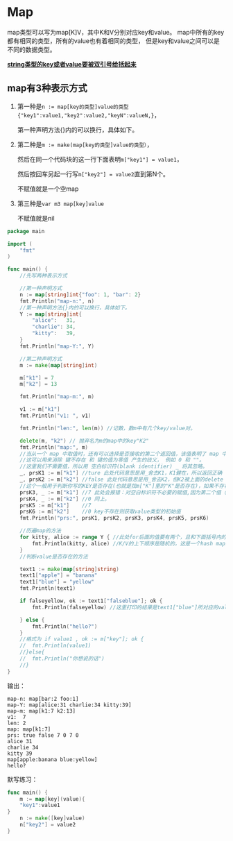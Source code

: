 # Map



map类型可以写为map[K]V，其中K和V分别对应key和value。
map中所有的key都有相同的类型，所有的value也有着相同的类型，
但是key和value之间可以是不同的数据类型。

**<u>string类型的key或者value要被双引号给括起来</u>**

## map有3种表示方式
1. 第一种是`n := map[key的类型]value的类型{"key1":value1,"key2":value2,"keyN":valueN,}`，

   第一种声明方法{}内的可以换行，具体如下。

2. 第二种是`m := make(map[key的类型]value的类型）`，

   然后在同一个代码块的这一行下面表明`m["key1"] = value1`，

   然后按回车另起一行写`m["key2"] = value2`直到第N个。

   不赋值就是一个空map

3. 第三种是`var m3 map[key]value`

   不赋值就是nil

```go
package main

import (
	"fmt"
)

func main() {
	//先写两种表示方式

	//第一种声明方式
	n := map[string]int{"foo": 1, "bar": 2}
	fmt.Println("map-n:", n)
	//第一种声明方法{}内的可以换行，具体如下。
	Y := map[string]int{
		"alice":   31,
		"charlie": 34,
		"kitty":   39,
	}
	fmt.Println("map-Y:", Y)

	//第二种声明方式
	m := make(map[string]int)

	m["k1"] = 7
	m["k2"] = 13

	fmt.Println("map-m:", m)

	v1 := m["k1"]
	fmt.Println("v1: ", v1)

	fmt.Println("len:", len(m)) //记数，数m中有几个key/value对。

	delete(m, "k2") // 抛弃名为m的map中的key"K2"
	fmt.Println("map:", m)
	//当从一个 map 中取值时，还有可以选择是否接收的第二个返回值，该值表明了 map 中是否存在这个键。
	//这可以用来消除 键不存在 和 键的值为零值 产生的歧义， 例如 0 和 ""。
	//这里我们不需要值，所以用 空白标识符(blank identifier) _ 将其忽略。
	_, prsK1 := m["k1"] //ture 此处代码意思是用_舍去K1，K1健在，所以返回正确
	_, prsK2 := m["k2"] //false 此处代码意思是用_舍去K2，但K2被上面的delete（m,"K2")舍去，所以返回false
	//这个一般用于判断你写的KEY是否存在(也就是找m["K"]里的"K"是否存在)，如果不存在就会打印出来false
	prsK3, _ := m["k1"] //7 此处会报错：对空白标识符不必要的赋值,因为第二个值（K2）已经被舍去了。
	prsK4, _ := m["k2"] //0 同上。
	prsK5 := m["k1"]    //7
	prsK6 := m["k2"]    //0 key不存在则获取value类型的初始值
	fmt.Println("prs:", prsK1, prsK2, prsK3, prsK4, prsK5, prsK6)

	//历遍map的方法
	for kitty, alice := range Y { //此处for后面的值要有两个，且和下面括号内的要一致，同时要是range后面的map里的值，不然就会报错，顺序一样的话就会打出来K:Y,不一致就打出来Y:K
		fmt.Println(kitty, alice) //K/V的上下顺序是随机的，这是一个hash map。
	}
	//判断value是否存在的方法

	text1 := make(map[string]string)
	text1["apple"] = "banana"
	text1["blue"] = "yellow"
	fmt.Println(text1)

	if falseyellow, ok := text1["falseblue"]; ok {
		fmt.Println(falseyellow) //这里打印的结果是text1["blue"]所对应的value，不能检查value是否正确，只能检查key是否正确

	} else {
		fmt.Println("hello?")
	}
	//格式为 if value1 , ok := m["key"]; ok {
	//	fmt.Println(value1)
	//}else{
	//	fmt.Println("你想说的话")
	//}
}

```

输出：

```
map-n: map[bar:2 foo:1]
map-Y: map[alice:31 charlie:34 kitty:39]
map-m: map[k1:7 k2:13]
v1:  7
len: 2
map: map[k1:7]
prs: true false 7 0 7 0
alice 31
charlie 34
kitty 39
map[apple:banana blue:yellow]
hello?

```

默写练习：

```go
func main() { 
    m := map[key](value){
    "key1":value1
}
    n := make([key]value)
    n["key2"] = value2       
}

```

